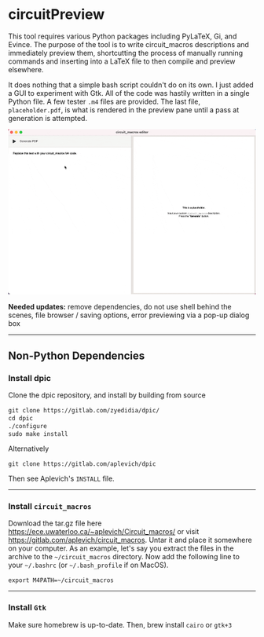 # circuitPreview
This tool requires various Python packages including PyLaTeX, Gi, and Evince.  The purpose of the tool is to write circuit_macros descriptions and immediately preview them, shortcutting the process of manually running commands and inserting into a LaTeX file to then compile and preview elsewhere.

It does nothing that a simple bash script couldn't do on its own.  I just added a GUI to experiment with Gtk.  All of the code was hastily written in a single Python file.  A few tester `.m4` files are provided.  The last file, `placeholder.pdf`, is what is rendered in the preview pane until a pass at generation is attempted.

![](demo/circuitMacrosDemo.gif)

**Needed updates:** remove dependencies, do not use shell behind the scenes, file browser / saving options, error previewing via a pop-up dialog box

-----

## Non-Python Dependencies

### Install dpic

Clone the dpic repository, and install by building from source

```
git clone https://gitlab.com/zyedidia/dpic/
cd dpic
./configure
sudo make install
```

Alternatively
```
git clone https://gitlab.com/aplevich/dpic
```
Then see Aplevich's `INSTALL` file.

---

### Install `circuit_macros`

Download the tar.gz file here https://ece.uwaterloo.ca/~aplevich/Circuit_macros/ or visit https://gitlab.com/aplevich/circuit_macros.  Untar it and place it somewhere on your computer. As an example, let's say you extract the files in the archive to the `~/circuit_macros` directory. Now add the following line to your `~/.bashrc` (or `~/.bash_profile` if on
MacOS).

```
export M4PATH=~/circuit_macros
```

---

### Install `Gtk`

Make sure homebrew is up-to-date.  Then, brew install `cairo` or `gtk+3`
